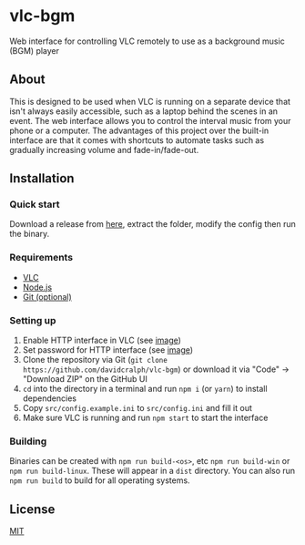 # vlc-bgm
Web interface for controlling VLC remotely to use as a background music (BGM) player

## About
This is designed to be used when VLC is running on a separate device that isn't always easily accessible, such as 
a laptop behind the scenes in an event. The web interface allows you to control the interval music from your phone or a computer. The advantages of this project over the built-in interface are that it comes with shortcuts to automate tasks such as gradually increasing volume and fade-in/fade-out.

## Installation
### Quick start
Download a release from [here](https://github.com/davidcralph/vlc-bgm/releases), extract the folder, modify the config then run the binary.
### Requirements
* [VLC](https://www.videolan.org/vlc/)
* [Node.js](https://nodejs.org/en/)
* [Git (optional)](https://git-scm.com/)
### Setting up
1. Enable HTTP interface in VLC (see [image](https://cdn.discordapp.com/attachments/701854785946517558/927565561515347988/unknown.png))
2. Set password for HTTP interface (see [image](https://cdn.discordapp.com/attachments/701854785946517558/927565726674468884/unknown.png))
3. Clone the repository via Git (``git clone https://github.com/davidcralph/vlc-bgm``) or download it via "Code" -> "Download ZIP" on the GitHub UI
4. ``cd`` into the directory in a terminal and run ``npm i`` (or ``yarn``) to install dependencies
5. Copy ``src/config.example.ini`` to ``src/config.ini`` and fill it out
6. Make sure VLC is running and run ``npm start`` to start the interface
### Building
Binaries can be created with ``npm run build-<os>``, etc ``npm run build-win`` or ``npm run build-linux``. These will appear in a ``dist`` directory. You can also run ``npm run build`` to build for all operating systems.

## License
[MIT](LICENSE)
